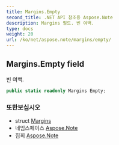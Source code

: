 ```yaml
---
title: Margins.Empty
second_title: .NET API 참조용 Aspose.Note
description: Margins 필드. 빈 여백.
type: docs
weight: 20
url: /ko/net/aspose.note/margins/empty/
---
```

## Margins.Empty field

빈 여백.

```csharp
public static readonly Margins Empty;
```

### 또한보십시오

* struct [Margins](../)
* 네임스페이스 [Aspose.Note](../../margins/)
* 집회 [Aspose.Note](../../../)


